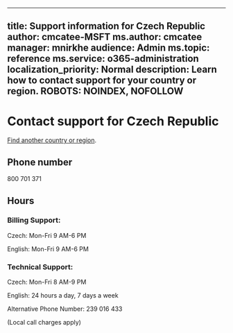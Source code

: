 ﻿
---                                
title: Support information for Czech Republic
author: cmcatee-MSFT
ms.author: cmcatee
manager: mnirkhe
audience: Admin
ms.topic: reference
ms.service: o365-administration
localization_priority: Normal
description: Learn how to contact support for your country or region.
ROBOTS: NOINDEX, NOFOLLOW
---

# Contact support for Czech Republic

[Find another country or region](../contact-support-for-business-products.md).

## Phone number
800 701 371

## Hours
### Billing Support:

Czech: Mon-Fri 9 AM-6 PM

English: Mon-Fri 9 AM-6 PM

### Technical Support:

Czech: Mon-Fri 8 AM-9 PM

English: 24 hours a day, 7 days a week

Alternative Phone Number: 239 016 433

(Local call charges apply)


